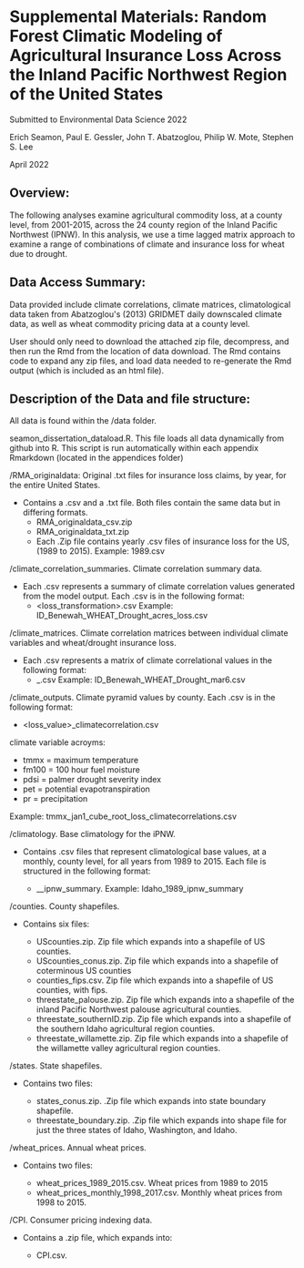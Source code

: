 # Supplemental Materials: Random Forest Climatic Modeling of Agricultural Insurance Loss Across the Inland Pacific Northwest Region of the United States

Submitted to Environmental Data Science 2022

Erich Seamon, Paul E. Gessler, John T. Abatzoglou, Philip W. Mote, Stephen S. Lee

April 2022

## Overview:

The following analyses examine agricultural commodity loss, at a county level, from 2001-2015, across the 24 county region of the Inland Pacific Northwest (IPNW). In this analysis, we use a time lagged matrix approach to examine a range of combinations of climate and insurance loss for wheat due to drought.

## Data Access Summary:

Data provided include climate correlations, climate matrices, climatological data taken from Abatzoglou's (2013) GRIDMET daily downscaled climate data, as well as wheat commodity pricing data at a county level.

User should only need to download the attached zip file, decompress, and then run the Rmd from the location of data download.  The Rmd contains code to expand any zip files, and load data needed to re-generate the Rmd output (which is included as an html file).

## Description of the Data and file structure:

All data is found within the /data folder. 

seamon_dissertation_dataload.R. This file loads all data dynamically from github into R. This script is run automatically within each appendix Rmarkdown (located in the appendices folder)

/RMA_originaldata: Original .txt files for insurance loss claims, by year, for the entire United States.

 - Contains a .csv and a .txt file. Both files contain the same data but in differing formats.
   - RMA_originaldata_csv.zip
   - RMA_originaldata_txt.zip 
   - Each .Zip file contains yearly .csv files of insurance loss for the US, (1989 to 2015). Example: 1989.csv

/climate_correlation_summaries. Climate correlation summary data.

 - Each .csv represents a summary of climate correlation values generated from the model output. Each .csv is in the following format:
   - <state>_<county>_<crop>_<damagecause>_<loss_transformation>.csv
   Example: ID_Benewah_WHEAT_Drought_acres_loss.csv

/climate_matrices. Climate correlation matrices between individual climate variables and wheat/drought insurance loss. 

 - Each .csv represents a matrix of climate correlational values in the following format:
   - <state>_<county>_<crop>_<damagecause>_<month>_<month preceding>.csv
   Example: ID_Benewah_WHEAT_Drought_mar6.csv

/climate_outputs. Climate pyramid values by county.  Each .csv is in the following format:

 - <climate variable>_<month><months preceding>_<loss_value>_climatecorrelation.csv
 
 climate variable acroyms:
 
   - tmmx = maximum temperature
   - fm100 = 100 hour fuel moisture
   - pdsi = palmer drought severity index
   - pet = potential evapotranspiration
   - pr = precipitation
  
   Example: tmmx_jan1_cube_root_loss_climatecorrelations.csv
  
/climatology. Base climatology for the iPNW.

 - Contains .csv files that represent climatological base values, at a monthly, county level, for all years from 1989 to 2015.  Each file is structured in   the following format:

   - <state>_<year>_ipnw_summary.  Example: Idaho_1989_ipnw_summary

/counties. County shapefiles.

 - Contains six files:
 
   - UScounties.zip. Zip file which expands into a shapefile of US counties.
   - UScounties_conus.zip. Zip file which expands into a shapefile of coterminous US counties 
   - counties_fips.csv.  Zip file which expands into a shapefile of US counties, with fips.
   - threestate_palouse.zip.  Zip file which expands into a shapefile of the inland Pacific Northwest palouse agricultural counties.
   - threestate_southernID.zip.  Zip file which expands into a shapefile of the southern Idaho agricultural region counties.
   - threestate_willamette.zip.  Zip file which expands into a shapefile of the willamette valley agricultural region counties.

/states. State shapefiles.

- Contains two files:
  
  - states_conus.zip.  .Zip file which expands into state boundary shapefile.
  - threestate_boundary.zip. .Zip file which expands into shape file for just the three states of Idaho, Washington, and Idaho.

/wheat_prices. Annual wheat prices.

- Contains two files:
  
  - wheat_prices_1989_2015.csv.  Wheat prices from 1989 to 2015
  - wheat_prices_monthly_1998_2017.csv.  Monthly wheat prices from 1998 to 2015.

/CPI. Consumer pricing indexing data.  

- Contains a .zip file, which expands into:
 
  - CPI.csv.

